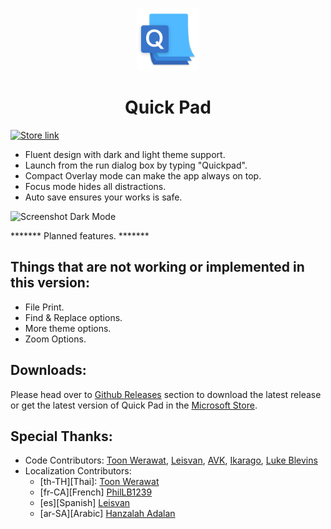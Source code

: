 <p align="center">
  <img alt="uwpvag logo" src="./Quick Pad/Assets/Square44x44Logo.altform-unplated_targetsize-256.png" width="100px" />
  <h1 align="center">Quick Pad</h1>
</p>

[![Store link](https://img.shields.io/badge/Microsoft%20Store-Download-orange.svg?style=flat-square)](https://www.microsoft.com/store/productId/9PDLWQHTLSV3)

* Fluent design with dark and light theme support.
* Launch from the run dialog box by typing "Quickpad".
* Compact Overlay mode can make the app always on top.
* Focus mode hides all distractions.
* Auto save ensures your works is safe.

![Screenshot Dark Mode](https://github.com/UWPCommunity/Quick-Pad/blob/master/Screenshots/Dark%20theme.png)

******* Planned features. *******

## Things that are not working or implemented in this version:

* File Print.
* Find & Replace options.
* More theme options.
* Zoom Options.

## Downloads:

Please head over to [Github Releases](https://github.com/UWPCommunity/Quick-Pad/releases) section to download the latest release or get the latest version of Quick Pad in the [Microsoft Store](https://www.microsoft.com/store/productId/9PDLWQHTLSV3).

## Special Thanks:

* Code Contributors: [Toon Werawat](https://github.com/ray199), [Leisvan](https://github.com/Leisvan), [AVK](https://github.com/avknaidu), [Ikarago](https://github.com/ikarago), [Luke Blevins](https://github.com/duke7553)
* Localization Contributors: 
    * [th-TH][Thai]: [Toon Werawat](https://github.com/ray1997)
    * [fr-CA][French] [PhilLB1239](https://github.com/PhilLB1239)
    * [es][Spanish] [Leisvan](https://github.com/Leisvan)
    * [ar-SA][Arabic] [Hanzalah Adalan](https://github.com/Hanzalah-Adalan)

